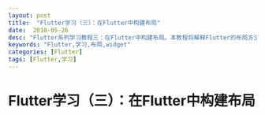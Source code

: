 ```yaml
---
layout: post
title:  "Flutter学习（三）：在Flutter中构建布局"
date:  2018-05-26
desc: "Flutter系列学习教程三：在Flutter中构建布局。本教程将解释Flutter的布局方法，并说明如何在屏幕上放置一个widget。在讨论如何水平和垂直放置widget之后，会介绍一些最常见的布局widget"
keywords: "Flutter,学习,布局,widget"
categories: [Flutter]
tags: [Flutter,学习]
---
```


# Flutter学习（三）：在Flutter中构建布局

